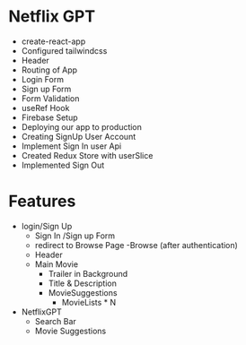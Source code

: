 # Netflix GPT

- create-react-app
- Configured tailwindcss
- Header
- Routing of App
- Login Form
- Sign up Form
- Form Validation
- useRef Hook
- Firebase Setup
- Deploying our app to production
- Creating SignUp User Account
- Implement Sign In user Api
- Created Redux Store with userSlice
- Implemented Sign Out
 





# Features
- login/Sign Up
    - Sign In /Sign up Form
    - redirect to Browse Page
-Browse (after authentication)
   - Header
   - Main Movie
       - Trailer in Background
       - Title & Description
       - MovieSuggestions
           - MovieLists * N
- NetflixGPT
     - Search Bar
     - Movie Suggestions
